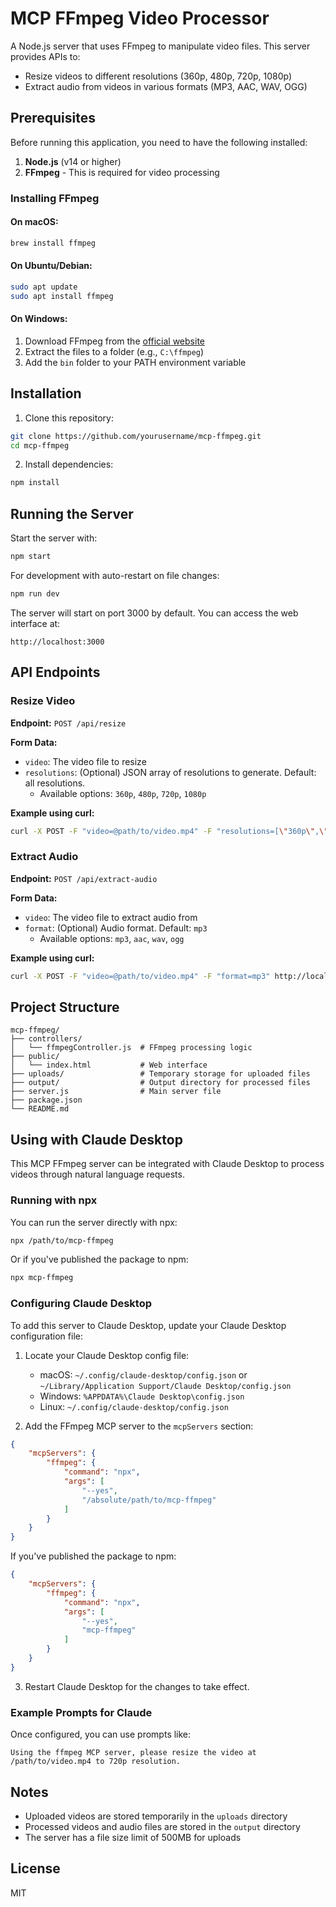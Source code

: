 # MCP FFmpeg Video Processor

A Node.js server that uses FFmpeg to manipulate video files. This server provides APIs to:

- Resize videos to different resolutions (360p, 480p, 720p, 1080p)
- Extract audio from videos in various formats (MP3, AAC, WAV, OGG)

## Prerequisites

Before running this application, you need to have the following installed:

1. **Node.js** (v14 or higher)
2. **FFmpeg** - This is required for video processing

### Installing FFmpeg

#### On macOS:
```bash
brew install ffmpeg
```

#### On Ubuntu/Debian:
```bash
sudo apt update
sudo apt install ffmpeg
```

#### On Windows:
1. Download FFmpeg from the [official website](https://ffmpeg.org/download.html)
2. Extract the files to a folder (e.g., `C:\ffmpeg`)
3. Add the `bin` folder to your PATH environment variable

## Installation

1. Clone this repository:
```bash
git clone https://github.com/yourusername/mcp-ffmpeg.git
cd mcp-ffmpeg
```

2. Install dependencies:
```bash
npm install
```

## Running the Server

Start the server with:

```bash
npm start
```

For development with auto-restart on file changes:

```bash
npm run dev
```

The server will start on port 3000 by default. You can access the web interface at:

```
http://localhost:3000
```

## API Endpoints

### Resize Video

**Endpoint:** `POST /api/resize`

**Form Data:**
- `video`: The video file to resize
- `resolutions`: (Optional) JSON array of resolutions to generate. Default: all resolutions.
  - Available options: `360p`, `480p`, `720p`, `1080p`

**Example using curl:**
```bash
curl -X POST -F "video=@path/to/video.mp4" -F "resolutions=[\"360p\",\"720p\"]" http://localhost:3000/api/resize
```

### Extract Audio

**Endpoint:** `POST /api/extract-audio`

**Form Data:**
- `video`: The video file to extract audio from
- `format`: (Optional) Audio format. Default: `mp3`
  - Available options: `mp3`, `aac`, `wav`, `ogg`

**Example using curl:**
```bash
curl -X POST -F "video=@path/to/video.mp4" -F "format=mp3" http://localhost:3000/api/extract-audio
```

## Project Structure

```
mcp-ffmpeg/
├── controllers/
│   └── ffmpegController.js  # FFmpeg processing logic
├── public/
│   └── index.html           # Web interface
├── uploads/                 # Temporary storage for uploaded files
├── output/                  # Output directory for processed files
├── server.js                # Main server file
├── package.json
└── README.md
```

## Using with Claude Desktop

This MCP FFmpeg server can be integrated with Claude Desktop to process videos through natural language requests.

### Running with npx

You can run the server directly with npx:

```bash
npx /path/to/mcp-ffmpeg
```

Or if you've published the package to npm:

```bash
npx mcp-ffmpeg
```

### Configuring Claude Desktop

To add this server to Claude Desktop, update your Claude Desktop configuration file:

1. Locate your Claude Desktop config file:
   - macOS: `~/.config/claude-desktop/config.json` or `~/Library/Application Support/Claude Desktop/config.json`
   - Windows: `%APPDATA%\Claude Desktop\config.json`
   - Linux: `~/.config/claude-desktop/config.json`

2. Add the FFmpeg MCP server to the `mcpServers` section:

```json
{
    "mcpServers": {
        "ffmpeg": {
            "command": "npx",
            "args": [
                "--yes",
                "/absolute/path/to/mcp-ffmpeg"
            ]
        }
    }
}
```

If you've published the package to npm:

```json
{
    "mcpServers": {
        "ffmpeg": {
            "command": "npx",
            "args": [
                "--yes",
                "mcp-ffmpeg"
            ]
        }
    }
}
```

3. Restart Claude Desktop for the changes to take effect.

### Example Prompts for Claude

Once configured, you can use prompts like:

```
Using the ffmpeg MCP server, please resize the video at /path/to/video.mp4 to 720p resolution.
```

## Notes

- Uploaded videos are stored temporarily in the `uploads` directory
- Processed videos and audio files are stored in the `output` directory
- The server has a file size limit of 500MB for uploads

## License

MIT